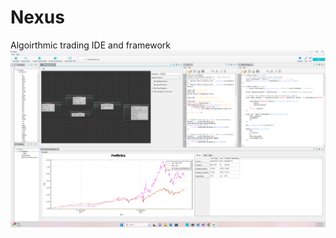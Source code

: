 # Nexus
Algoirthmic trading IDE and framework
![alt text](https://github.com/ntorm1/Nexus/blob/master/Nexus.png)

